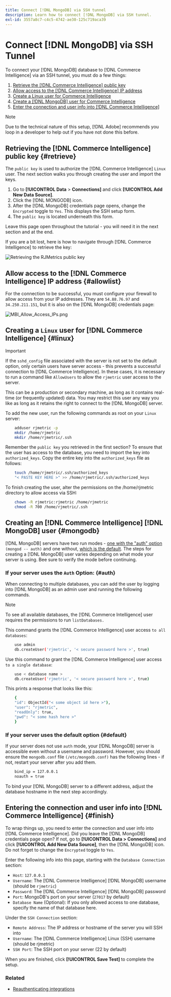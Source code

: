 ```yaml
---
title: Connect [!DNL MongoDB] via SSH tunnel
description: Learn how to connect [!DNL MongoDB] via SSH tunnel.
exl-id: 3557a8c7-c4c5-4742-ae30-125c719aca39
---
```

# Connect [!DNL MongoDB] via SSH Tunnel 

To connect your [!DNL MongoDB] database to [!DNL Commerce Intelligence] via an SSH tunnel, you must do a few things:

1. [Retrieve the [!DNL Commerce Intelligence] public key](#retrieve)
1. [Allow access to the [!DNL Commerce Intelligence] IP address](#allowlist)
1. [Create a Linux user for Commerce Intelligence](#linux)
1. [Create a [!DNL MongoDB] user for Commerce Intelligence](#mongodb)
1. [Enter the connection and user info into [!DNL Commerce Intelligence]](#finish)

>[!NOTE]
>
>Due to the technical nature of this setup, [!DNL Adobe] recommends you loop in a developer to help out if you have not done this before.

## Retrieving the [!DNL Commerce Intelligence] public key {#retrieve}

The `public key` is used to authorize the [!DNL Commerce Intelligence] `Linux` user. The next section walks you through creating the user and import the keys.

1. Go to **[!UICONTROL Data** > **Connections]** and click **[!UICONTROL Add New Data Source]**.
1. Click the [!DNL MONGODB] icon.
1. After the [!DNL MongoDB] credentials page opens, change the `Encrypted` toggle to `Yes`. This displays the SSH setup form.
1. The `public key` is located underneath this form.

Leave this page open throughout the tutorial - you will need it in the next section and at the end.

If you are a bit lost, here is how to navigate through [!DNL Commerce Intelligence] to retrieve the key:

![Retrieving the RJMetrics public key](../../../assets/MongoDB_Public_Key.gif)<!--{:.zoom}-->

## Allow access to the [!DNL Commerce Intelligence] IP address {#allowlist}

For the connection to be successful, you must configure your firewall to allow access from your IP addresses. They are `54.88.76.97` and `34.250.211.151`, but it is also on the [!DNL MongoDB] credentials page:

![MBI_Allow_Access_IPs.png](../../../assets/MBI_allow_access_IPs.png)

## Creating a `Linux` user for [!DNL Commerce Intelligence] {#linux}

>[!IMPORTANT]
>
>If the `sshd_config` file associated with the server is not set to the default option, only certain users have server access - this prevents a successful connection to [!DNL Commerce Intelligence]. In these cases, it is necessary to run a command like `AllowUsers` to allow the `rjmetric` user access to the server.

This can be a production or secondary machine, as long as it contains real-time (or frequently updated) data. You may restrict this user any way you like as long as it retains the right to connect to the [!DNL MongoDB] server.

To add the new user, run the following commands as root on your `Linux` server:

```bash
    adduser rjmetric -p
    mkdir /home/rjmetric
    mkdir /home/rjmetric/.ssh
```

Remember the `public key` you retrieved in the first section? To ensure that the user has access to the database, you need to import the key into `authorized_keys`. Copy the entire key into the `authorized_keys` file as follows:

```bash
    touch /home/rjmetric/.ssh/authorized_keys
    "< PASTE KEY HERE >" >> /home/rjmetric/.ssh/authorized_keys
```

To finish creating the user, alter the permissions on the /home/rjmetric directory to allow access via SSH:

```bash
    chown -R rjmetric:rjmetric /home/rjmetric
    chmod -R 700 /home/rjmetric/.ssh
```

## Creating an [!DNL Commerce Intelligence] [!DNL MongoDB] user {#mongodb}

[!DNL MongoDB] servers have two run modes - [one with the "auth" option](#auth) `(mongod -- auth)` and one without, [which is the default](#default). The steps for creating a [!DNL MongoDB] user varies depending on what mode your server is using. Bee sure to verify the mode before continuing.

### If your server uses the `Auth` Option: {#auth}

When connecting to multiple databases, you can add the user by logging into [!DNL MongoDB] as an admin user and running the following commands.

>[!NOTE]
>
>To see all available databases, the [!DNL Commerce Intelligence] user requires the permissions to run `listDatabases.`

This command grants the [!DNL Commerce Intelligence] user access `to all databases`:

```bash
    use admin
    db.createUser('rjmetric', '< secure password here >', true)
```

Use this command to grant the [!DNL Commerce Intelligence] user access `to a single database`:

```bash
    use < database name >
    db.createUser('rjmetric', '< secure password here >', true)
```

This prints a response that looks like this:

```bash
    {
    "id": ObjectId("< some object id here >"),
    "user": "rjmetric",
    "readOnly": true,
    "pwd": "< some hash here >"
    }
```

### If your server uses the default option {#default}

If your server does not use `auth` mode, your [!DNL MongoDB] server is accessible even without a username and password. However, you should ensure the `mongodb.conf` file `(/etc/mongodb.conf)` has the following lines - if not, restart your server after you add them.

```bash
    bind_ip = 127.0.0.1
    noauth = true
```

To bind your [!DNL MongoDB] server to a different address, adjust the database hostname in the next step accordingly.

## Entering the connection and user info into [!DNL Commerce Intelligence] {#finish}

To wrap things up, you need to enter the connection and user info into [!DNL Commerce Intelligence]. Did you leave the [!DNL MongoDB] credentials page open? If not, go to **[!UICONTROL Data > Connections]** and click **[!UICONTROL Add New Data Source]**, then the [!DNL MongoDB] icon. Do not forget to change the `Encrypted` toggle to `Yes`.

Enter the following info into this page, starting with the `Database Connection` section:

* `Host`: `127.0.0.1`
* `Username`: The [!DNL Commerce Intelligence] [!DNL MongoDB] username (should be `rjmetric`)
* `Password`: The [!DNL Commerce Intelligence] [!DNL MongoDB] password
* `Port`: MongoDB's port on your server (`27017` by default)
* `Database Name` (Optional): If you only allowed access to one database, specify the name of that database here.

Under the `SSH Connection` section:

* `Remote Address`: The IP address or hostname of the server you will SSH into
* `Username`: The [!DNL Commerce Intelligence] Linux (SSH) username (should be rjmetric)
* `SSH Port`: The SSH port on your server (22 by default)

When you are finished, click **[!UICONTROL Save Test]** to complete the setup.

### Related

* [Reauthenticating integrations](https://experienceleague.adobe.com/docs/commerce-knowledge-base/kb/how-to/mbi-reauthenticating-integrations.html?lang=en)
